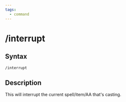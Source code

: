 ```yaml
---
tags:
  - command
---
```


# /interrupt

## Syntax

<!--cmd-syntax-start-->
```eqcommand
/interrupt
```
<!--cmd-syntax-end-->

## Description

<!--cmd-desc-start-->
This will interrupt the current spell/item/AA that's casting.
<!--cmd-desc-end-->